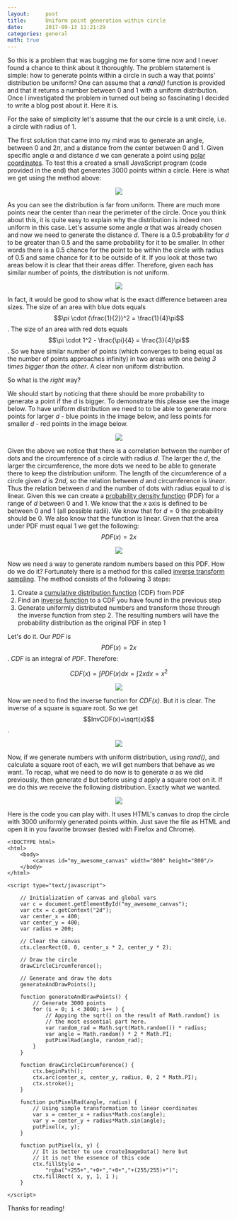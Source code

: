 ```yaml
---
layout:     post
title:      Uniform point generation within circle
date:       2017-09-13 11:21:29
categories: general
math: true
---
```


So this is a problem that was bugging me for some time now and I never found a chance to think about it thoroughly. The problem statement is simple: how to generate points within a circle in such a way that points' distribution be uniform? One can assume that a *rand()* function is provided and that it returns a number between $0$ and $1$ with a uniform distribution. Once I investigated the problem in turned out being so fascinating I decided to write a blog post about it. Here it is. 

For the sake of simplicity let's assume that the our circle is a unit circle, i.e. a circle with radius of $1$. 

The first solution that came into my mind was to generate an angle, between $0$ and $2\pi$, and a distance from the center between $0$ and $1$. Given specific angle $\alpha$ and distance $d$ we can generate a point using [polar coordinates](https://en.wikipedia.org/wiki/Polar_coordinate_system). To test this a created a small JavaScript program (code provided in the end) that generates $3000$ points within a circle. Here is what we get using the method above: 

<p align="center">
  <img src="/images/method_1.png" />
</p>

As you can see the distribution is far from uniform. There are much more points near the center than near the perimeter of the circle. Once you think about this, it is quite easy to explain why the distribution is indeed non uniform in this case. Let's assume some angle $\alpha$ that was already chosen and now we need to generate the distance $d$. There is a $0.5$ probability for $d$ to be greater than $0.5$ and the same probability for it to be smaller. In other words there is a $0.5$ chance for the point to be within the circle with radius of $0.5$ and same chance for it to be outside of it. If you look at those two areas below it is clear that their areas differ. Therefore, given each has similar number of points, the distribution is not uniform. 

<p align="center">
  <img src="/images/method_1_different_radii.png" />
</p>

In fact, it would be good to show what is the exact difference between area sizes. The size of an area with blue dots equals $$\pi \cdot (\frac{1}{2})^2 = \frac{1}{4}\pi$$. The size of an area with red dots equals $$\pi \cdot 1^2 - \frac{\pi}{4} = \frac{3}{4}\pi$$. So we have similar number of points (which converges to being equal as the number of points approaches infinity) in two areas with one *being $3$ times bigger than the other*. A clear non uniform distribution. 

So what is the *right* way? 

We should start by noticing that there should be more probability to generate a point if the $d$ is bigger. To demonstrate this please see the image below. To have uniform distribution we need to to be able to generate more points for larger $d$ - blue points in the image below, and less points for smaller $d$ - red points in the image below. 

<p align="center">
  <img src="/images/method_2_red_blue_dots.png" />
</p>

Given the above we notice that there is a correlation between the number of dots and the circumference of a circle with radius $d$. The larger the $d$, the larger the circumference, the more dots we need to be able to generate there to keep the distribution uniform. The length of the circumference of a circle given $d$ is $2\pi d$, so the relation between $d$ and circumference is *linear*. Thus the relation between $d$ and the number of dots with radius equal to $d$ is linear. Given this we can create a [probability density function](https://en.wikipedia.org/wiki/Probability_density_function) (PDF) for a range of $d$ between $0$ and $1$. We know that the *x* axis is defined to be between $0$ and $1$ (all possible radii). We know that for $d=0$ the probability should be $0$. We also know that the function is linear. Given that the area under PDF must equal $1$ we get the following: $$PDF(x)=2x$$

<p align="center">
  <img src="/images/method_1_pdf.png" />
</p>

Now we need a way to generate random numbers based on this PDF. How do we do it? Fortunately there is a method for this called [inverse transform sampling](https://en.wikipedia.org/wiki/Inverse_transform_sampling). The method consists of the following $3$ steps: 

1. Create a [cumulative distribution function](https://en.wikipedia.org/wiki/Cumulative_distribution_function) (CDF) from PDF
2. Find an [inverse function](https://en.wikipedia.org/wiki/Inverse_function) to a CDF you have found in the previous step 
3. Generate uniformly distributed numbers and transform those through the inverse function from step $2$. The resulting numbers will have the probability distribution as the original PDF in step $1$

Let's do it. Our *PDF* is $$PDF(x)=2x$$. *CDF* is an integral of *PDF*. Therefore:

$$CDF(x) = \int PDF(x)dx = \int 2x dx = x^2$$  

<p align="center">
  <img src="/images/method_1_cdf.png" />
</p>

Now we need to find the inverse function for *CDF(x)*. But it is clear. The inverse of a square is square root. So we get $$InvCDF(x)=\sqrt{x}$$.

<p align="center">
  <img src="/images/method_1_inv_cdf.png" />
</p>

Now, if we generate numbers with uniform distribution, using *rand()*, and calculate a square root of each, we will get numbers that behave as we want. To recap, what we need to do now is to generate $\alpha$ as we did previously, then generate $d$ but before using $d$ apply a square root on it. If we do this we receive the following distribution. Exactly what we wanted.

<p align="center">
  <img src="/images/method_2_final.png" />
</p>

Here is the code you can play with. It uses HTML's canvas to drop the circle with 3000 uniformly generated points within. Just save the file as HTML and open it in you favorite browser (tested with Firefox and Chrome).

```
<!DOCTYPE html>
<html>
	<body>
		<canvas id="my_awesome_canvas" width="800" height="800"/>
	</body>
</html>

<script type="text/javascript">

	// Initialization of canvas and global vars
	var c = document.getElementById("my_awesome_canvas");
	var ctx = c.getContext("2d");
	var center_x = 400;
	var center_y = 400;
	var radius = 200;

	// Clear the canvas
	ctx.clearRect(0, 0, center_x * 2, center_y * 2);

	// Draw the circle 
	drawCircleCircumference();

	// Generate and draw the dots
	generateAndDrawPoints();

	function generateAndDrawPoints() {
		// Generate 3000 points
		for (i = 0; i < 3000; i++ ) {
			// Appying the sqrt() on the result of Math.random() is 
			// the most essential part here.
			var random_rad = Math.sqrt(Math.random()) * radius;
			var angle = Math.random() * 2 * Math.PI;
			putPixelRad(angle, random_rad);
		}	
	}

	function drawCircleCircumference() {
		ctx.beginPath();
		ctx.arc(center_x, center_y, radius, 0, 2 * Math.PI);
		ctx.stroke();
	}

	function putPixelRad(angle, radius) {
		// Using simple transformation to linear coordinates
		var x = center_x + radius*Math.cos(angle); 
		var y = center_y + radius*Math.sin(angle); 
		putPixel(x, y);
	}

	function putPixel(x, y) {
		// It is better to use createImageData() here but 
		// it is not the essence of this code
		ctx.fillStyle = 
			"rgba("+255+","+0+","+0+","+(255/255)+")";
		ctx.fillRect( x, y, 1, 1 );
	}

</script>

```

Thanks for reading! 
